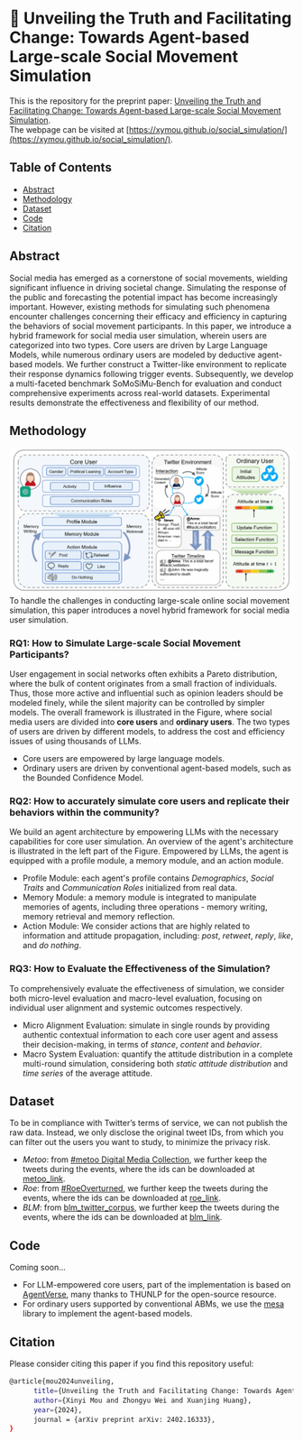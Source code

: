 # 🙌 Unveiling the Truth and Facilitating Change: Towards Agent-based Large-scale Social Movement Simulation
This is the repository for the preprint paper: [Unveiling the Truth and Facilitating Change: Towards Agent-based Large-scale Social Movement Simulation](https://arxiv.org/abs/2402.16333).  
The webpage can be visited at [https://xymou.github.io/social_simulation/](https://xymou.github.io/social_simulation/).

## Table of Contents
- [Abstract](#Abstract)
- [Methodology](#Methodology)
- [Dataset](#Dataset)
- [Code](#Code)
- [Citation](#Citation)

## Abstract
Social media has emerged as a cornerstone of social movements, wielding significant influence in driving societal change. Simulating the response of the public and forecasting the potential impact has become increasingly important. However, existing methods for simulating such phenomena encounter challenges concerning their efficacy and efficiency in capturing the behaviors of social movement participants. In this paper, we introduce a hybrid framework for social media user simulation, wherein users are categorized into two types. Core users are driven by Large Language Models, while numerous ordinary users are modeled by deductive agent-based models. We further construct a Twitter-like environment to replicate their response dynamics following trigger events. Subsequently, we develop a multi-faceted benchmark SoMoSiMu-Bench for evaluation and conduct comprehensive experiments across real-world datasets. Experimental results demonstrate the effectiveness and flexibility of our method.

## Methodology
![fm](./static/images/fm.png)
To handle the challenges in conducting large-scale online social movement simulation, this paper introduces a novel hybrid framework for social media user simulation.  
### RQ1: How to Simulate Large-scale Social Movement Participants?
User engagement in social networks often exhibits a Pareto distribution, where the bulk of content originates from a small fraction of individuals. Thus, those more active and influential such as opinion leaders should be modeled finely, while the silent majority can be controlled by simpler models. The overall framework is illustrated in the Figure, where social media users are divided into **core users** and **ordinary users**. The two types of users are driven by different models, to address the cost and efficiency issues of using thousands of LLMs. 
- Core users are empowered by large language models.
- Ordinary users are driven by conventional agent-based models, such as the Bounded Confidence Model.

### RQ2: How to accurately simulate core users and replicate their behaviors within the community?
We build an agent architecture by empowering LLMs with the necessary capabilities for core user simulation. An overview of the agent's architecture is illustrated in the left part of the Figure. Empowered by LLMs, the agent is equipped with a profile module, a memory module, and an action module.
- Profile Module: each agent's profile contains <i>Demographics</i>, <i>Social Traits</i> and <i>Communication Roles</i> initialized from real data.
- Memory Module: a memory module is integrated to manipulate memories of agents, including three operations - memory writing, memory retrieval and memory reflection.
- Action Module: We consider actions that are highly related to information and attitude propagation, including: <i>post</i>, <i>retweet</i>, <i>reply</i>, <i>like</i>, and <i>do nothing</i>.

### RQ3: How to Evaluate the Effectiveness of the Simulation?
To comprehensively evaluate the effectiveness of simulation, we consider both micro-level evaluation and macro-level evaluation, focusing on individual user alignment and systemic outcomes respectively.
- Micro Alignment Evaluation: simulate in single rounds by providing authentic contextual information to each core user agent and assess their decision-making, in terms of *stance*, *content* and *behavior*.
- Macro System Evaluation: quantify the attitude distribution in a complete multi-round simulation, considering both *static attitude distribution* and *time series* of the average attitude.

## Dataset
To be in compliance with Twitter’s terms of service, we can not publish the raw data. Instead, we only disclose the original tweet IDs, from which you can filter out the users you want to study, to minimize the privacy risk.  
- <i>Metoo</i>: from [#metoo Digital Media Collection](https://dataverse.harvard.edu/dataset.xhtml?persistentId=doi:10.7910/DVN/2SRSKJ), we further keep the tweets during the events, where the ids can be downloaded at [metoo_link](https://drive.google.com/file/d/1qQzQAvDH-eLtg1jPTKe6NkToF7Aq1EAA/view?usp=sharing).
- <i>Roe</i>: from [#RoeOverturned](https://dataverse.harvard.edu/dataset.xhtml?persistentId=doi:10.7910/DVN/STU0J5&version=1.2), we further keep the tweets during the events, where the ids can be downloaded at [roe_link](https://drive.google.com/file/d/13dkJ_P2JzbrDdJkYdwred260Ps-ym-64/view?usp=sharing).
- <i>BLM</i>: from [blm_twitter_corpus](https://github.com/sjgiorgi/blm_twitter_corpus), we further keep the tweets during the events, where the ids can be downloaded at [blm_link](https://drive.google.com/file/d/1HymVETg5SgLJqL1O3bPiT-RcBVSMGEhT/view?usp=sharing).

## Code
Coming soon...  

- For LLM-empowered core users, part of the implementation is based on [AgentVerse](https://github.com/OpenBMB/AgentVerse), many thanks to THUNLP for the open-source resource.
- For ordinary users supported by conventional ABMs, we use the [mesa](https://mesa.readthedocs.io/en/stable/) library to implement the agent-based models.

## Citation
Please consider citing this paper if you find this repository useful:
```bash
@article{mou2024unveiling,
      title={Unveiling the Truth and Facilitating Change: Towards Agent-based Large-scale Social Movement Simulation}, 
      author={Xinyi Mou and Zhongyu Wei and Xuanjing Huang},
      year={2024},
      journal = {arXiv preprint arXiv: 2402.16333},
}
```